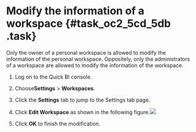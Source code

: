 # Modify the information of a workspace {#task_oc2_5cd_5db .task}

Only the owner of a personal workspace is allowed to modify the information of the personal workspace. Oppositely, only the administrators of a workspace are allowed to modify the information of the workspace.

1.   Log on to the Quick BI console. 
2.   Choose**Settings** \> **Workspaces**. 
3.   Click the **Settings** tab to jump to the Settings tab page. 
4.   Click **Edit Workspace** as shown in the following figure.![](http://static-aliyun-doc.oss-cn-hangzhou.aliyuncs.com/assets/img/9160/15499423971124_en-US.png)

 
5.   Click **OK** to finish the modification. 

